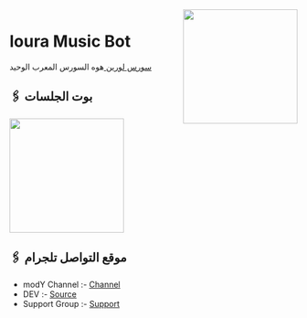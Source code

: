 <img src="https://telegra.ph/file/f78e54b8b72f404fc4fe6.jpg" align="right" width="200" height="200"/>

# loura Music Bot

[سورس لورين ](https://github.com/mohamedhelal12/gohara) هوه السورس المعرب الوحيد 



## 🖇 بوت الجلسات

<p>
<a href="https://t.me/helal_trmix_BOT"><img src="https://img.shields.io/badge/Generate%20On%20Repl-blueviolet?style=for-the-badge&logo=appveyor" width="200""/></a>
</p>

## 🖇 موقع التواصل تلجرام
- modY Channel :- [Channel](https://t.me/bxebb)
- DEV :- [Source](https://t.me/syyyyp)
- Support Group :- [Support](https://t.me/IIIqlII)





